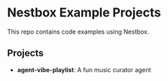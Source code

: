 # Nestbox Example Projects

This repo contains code examples using Nestbox.

## Projects

-   **agent-vibe-playlist**: A fun music curator agent
